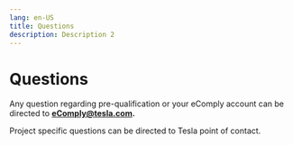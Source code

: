 ```yaml
---
lang: en-US
title: Questions
description: Description 2
---
```

# Questions

Any question regarding pre-qualification or your eComply account can be directed to **eComply@tesla.com.**

Project specific questions can be directed to Tesla point of contact.